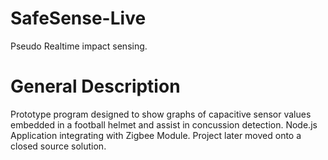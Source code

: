 # SafeSense-Live
Pseudo Realtime impact sensing. 

# General Description 
Prototype program designed to show graphs of capacitive sensor values embedded in a football helmet and assist in concussion detection. Node.js Application integrating with Zigbee Module. Project later moved onto a closed source solution.

